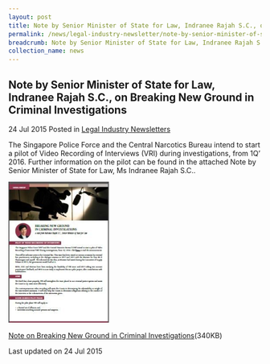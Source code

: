```yaml
---
layout: post
title: Note by Senior Minister of State for Law, Indranee Rajah S.C., on Breaking New Ground in Criminal Investigations
permalink: /news/legal-industry-newsletter/note-by-senior-minister-of-state-for-law--indranee-rajah-s-c---o0/
breadcrumb: Note by Senior Minister of State for Law, Indranee Rajah S.C., on Breaking New Ground in Criminal Investigations
collection_name: news
---
```


<style>
  .image {width: 200px;}
  .image img {max-width: 100%;}
</style>

Note by Senior Minister of State for Law, Indranee Rajah S.C., on Breaking New Ground in Criminal Investigations
---

24 Jul 2015 Posted in [Legal Industry Newsletters](/news/legal-industry-newsletters/)

The Singapore Police Force and the Central Narcotics Bureau intend to start a pilot of Video Recording of Interviews (VRI) during investigations, from 1Q’ 2016. Further information on the pilot can be found in the attached Note by Senior Minister of State for Law, Ms Indranee Rajah S.C..

<div class="image">
  <a href="/files/NoteonBreakingNewGroundinCriminalInvestigations.pdf/"><img src="/images/1437730103972.jpg/"></a>
</div>

<a href="/files/NoteonBreakingNewGroundinCriminalInvestigations.pdf/">Note on Breaking New Ground in Criminal Investigations</a>(340KB)

<p class="right-side-updated">Last updated on 24 Jul 2015</p>
